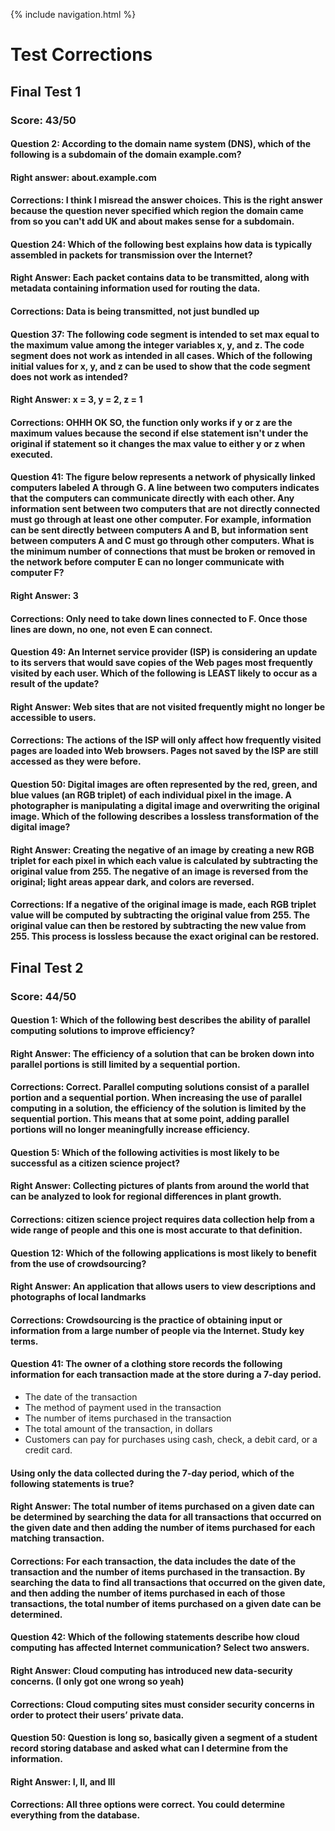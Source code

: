 {% include navigation.html %}

# Test Corrections
## Final Test 1
### Score: 43/50
#### Question 2: According to the domain name system (DNS), which of the following is a subdomain of the domain example.com?
#### Right answer: about.example.com
#### Corrections: I think I misread the answer choices. This is the right answer because the question never specified which region the domain came from so you can't add UK and about makes sense for a subdomain.

#### Question 24: Which of the following best explains how data is typically assembled in packets for transmission over the Internet?
#### Right Answer: Each packet contains data to be transmitted, along with metadata containing information used for routing the data.
#### Corrections: Data is being transmitted, not just bundled up

#### Question 37: The following code segment is intended to set max equal to the maximum value among the integer variables x, y, and z. The code segment does not work as intended in all cases. Which of the following initial values for x, y, and z can be used to show that the code segment does not work as intended?
#### Right Answer: x = 3, y = 2, z = 1
#### Corrections: OHHH OK SO, the function only works if y or z are the maximum values because the second if else statement isn't under the original if statement so it changes the max value to either y or z when executed.

#### Question 41: The figure below represents a network of physically linked computers labeled A through G. A line between two computers indicates that the computers can communicate directly with each other. Any information sent between two computers that are not directly connected must go through at least one other computer. For example, information can be sent directly between computers A and B, but information sent between computers A and C must go through other computers. What is the minimum number of connections that must be broken or removed in the network before computer E can no longer communicate with computer F?
#### Right Answer: 3
#### Corrections: Only need to take down lines connected to F. Once those lines are down, no one, not even E can connect.

#### Question 49: An Internet service provider (ISP) is considering an update to its servers that would save copies of the Web pages most frequently visited by each user. Which of the following is LEAST likely to occur as a result of the update?
#### Right Answer: Web sites that are not visited frequently might no longer be accessible to users.
#### Corrections: The actions of the ISP will only affect how frequently visited pages are loaded into Web browsers. Pages not saved by the ISP are still accessed as they were before.

#### Question 50: Digital images are often represented by the red, green, and blue values (an RGB triplet) of each individual pixel in the image. A photographer is manipulating a digital image and overwriting the original image. Which of the following describes a lossless transformation of the digital image?
#### Right Answer: Creating the negative of an image by creating a new RGB triplet for each pixel in which each value is calculated by subtracting the original value from 255. The negative of an image is reversed from the original; light areas appear dark, and colors are reversed.
#### Corrections: If a negative of the original image is made, each RGB triplet value will be computed by subtracting the original value from 255. The original value can then be restored by subtracting the new value from 255. This process is lossless because the exact original can be restored.

## Final Test 2
### Score: 44/50
#### Question 1: Which of the following best describes the ability of parallel computing solutions to improve efficiency?
#### Right Answer: The efficiency of a solution that can be broken down into parallel portions is still limited by a sequential portion.
#### Corrections: Correct. Parallel computing solutions consist of a parallel portion and a sequential portion. When increasing the use of parallel computing in a solution, the efficiency of the solution is limited by the sequential portion. This means that at some point, adding parallel portions will no longer meaningfully increase efficiency.

#### Question 5: Which of the following activities is most likely to be successful as a citizen science project?
#### Right Answer: Collecting pictures of plants from around the world that can be analyzed to look for regional differences in plant growth.
#### Corrections: citizen science project requires data collection help from a wide range of people and this one is most accurate to that definition.

#### Question 12: Which of the following applications is most likely to benefit from the use of crowdsourcing?
#### Right Answer: An application that allows users to view descriptions and photographs of local landmarks
#### Corrections: Crowdsourcing is the practice of obtaining input or information from a large number of people via the Internet. Study key terms.

#### Question 41: The owner of a clothing store records the following information for each transaction made at the store during a 7-day period.

- The date of the transaction
- The method of payment used in the transaction
- The number of items purchased in the transaction
- The total amount of the transaction, in dollars
- Customers can pay for purchases using cash, check, a debit card, or a credit card.

#### Using only the data collected during the 7-day period, which of the following statements is true?
#### Right Answer: The total number of items purchased on a given date can be determined by searching the data for all transactions that occurred on the given date and then adding the number of items purchased for each matching transaction.
#### Corrections: For each transaction, the data includes the date of the transaction and the number of items purchased in the transaction. By searching the data to find all transactions that occurred on the given date, and then adding the number of items purchased in each of those transactions, the total number of items purchased on a given date can be determined.

#### Question 42: Which of the following statements describe how cloud computing has affected Internet communication? Select two answers.
#### Right Answer: Cloud computing has introduced new data-security concerns. (I only got one wrong so yeah)
#### Corrections: Cloud computing sites must consider security concerns in order to protect their users’ private data.

#### Question 50: Question is long so, basically given a segment of a student record storing database and asked what can I determine from the information.
#### Right Answer: I, II, and III
#### Corrections: All three options were correct. You could determine everything from the database.
